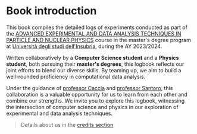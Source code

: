 # Book introduction
This book compiles the detailed logs of experiments conducted as part of the <a href="https://uninsubria.coursecatalogue.cineca.it/insegnamenti/2023/26425/2018/1/10094?coorte=2023&schemaid=5390">ADVANCED EXPERIMENTAL AND DATA ANALYSIS TECHNIQUES IN PARTICLE AND NUCLEAR PHYSICS</a> course in the master's degree program at <a href="https://www.uninsubria.it/">Università degli studi dell'Insubria</a>, during the AY 2023/2024. 

Written collaboratively by a **Computer Science student** and a **Physics student**, both pursuing their **master's degrees**, this logbook reflects our joint efforts to blend our diverse skills. By teaming up, we aim to build a well-rounded proficiency in computational data analysis.

Under the guidance of <a href="https://uninsubria.coursecatalogue.cineca.it/docente/353/2023">professor Caccia</a> and <a href="https://uninsubria.coursecatalogue.cineca.it/docente/36596/2023">professor Santoro</a>, this collaboration is a valuable opportunity for us to learn from each other and combine our strengths. We invite you to explore this logbook, witnessing the intersection of computer science and physics in our exploration of experimental and data analysis techniques.

> Details about us in the <a href="credits.md">credits section</a>.